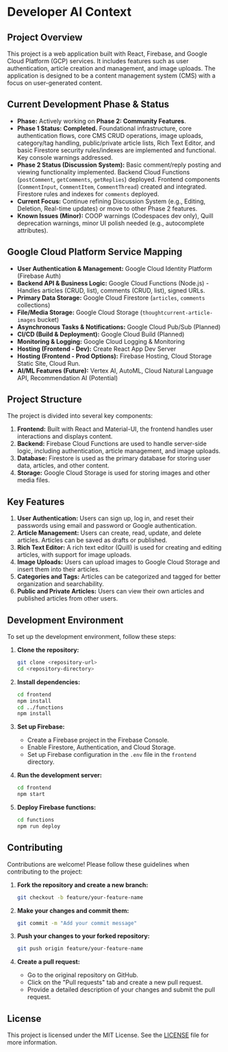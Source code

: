 # Developer AI Context

## Project Overview

This project is a web application built with React, Firebase, and Google Cloud Platform (GCP) services. It includes features such as user authentication, article creation and management, and image uploads. The application is designed to be a content management system (CMS) with a focus on user-generated content.

## Current Development Phase & Status

*   **Phase:** Actively working on **Phase 2: Community Features**.
*   **Phase 1 Status:** **Completed.** Foundational infrastructure, core authentication flows, core CMS CRUD operations, image uploads, category/tag handling, public/private article lists, Rich Text Editor, and basic Firestore security rules/indexes are implemented and functional. Key console warnings addressed.
*   **Phase 2 Status (Discussion System):** Basic comment/reply posting and viewing functionality implemented. Backend Cloud Functions (`postComment`, `getComments`, `getReplies`) deployed. Frontend components (`CommentInput`, `CommentItem`, `CommentThread`) created and integrated. Firestore rules and indexes for `comments` deployed.
*   **Current Focus:** Continue refining Discussion System (e.g., Editing, Deletion, Real-time updates) or move to other Phase 2 features.
*   **Known Issues (Minor):** COOP warnings (Codespaces dev only), Quill deprecation warnings, minor UI polish needed (e.g., autocomplete attributes).

## Google Cloud Platform Service Mapping

*   **User Authentication & Management:** Google Cloud Identity Platform (Firebase Auth)
*   **Backend API & Business Logic:** Google Cloud Functions (Node.js) - Handles articles (CRUD, list), comments (CRUD, list), signed URLs.
*   **Primary Data Storage:** Google Cloud Firestore (`articles`, `comments` collections)
*   **File/Media Storage:** Google Cloud Storage (`thoughtcurrent-article-images` bucket)
*   **Asynchronous Tasks & Notifications:** Google Cloud Pub/Sub (Planned)
*   **CI/CD (Build & Deployment):** Google Cloud Build (Planned)
*   **Monitoring & Logging:** Google Cloud Logging & Monitoring
*   **Hosting (Frontend - Dev):** Create React App Dev Server
*   **Hosting (Frontend - Prod Options):** Firebase Hosting, Cloud Storage Static Site, Cloud Run.
*   **AI/ML Features (Future):** Vertex AI, AutoML, Cloud Natural Language API, Recommendation AI (Potential)

## Project Structure

The project is divided into several key components:

1. **Frontend:** Built with React and Material-UI, the frontend handles user interactions and displays content.
2. **Backend:** Firebase Cloud Functions are used to handle server-side logic, including authentication, article management, and image uploads.
3. **Database:** Firestore is used as the primary database for storing user data, articles, and other content.
4. **Storage:** Google Cloud Storage is used for storing images and other media files.

## Key Features

1. **User Authentication:** Users can sign up, log in, and reset their passwords using email and password or Google authentication.
2. **Article Management:** Users can create, read, update, and delete articles. Articles can be saved as drafts or published.
3. **Rich Text Editor:** A rich text editor (Quill) is used for creating and editing articles, with support for image uploads.
4. **Image Uploads:** Users can upload images to Google Cloud Storage and insert them into their articles.
5. **Categories and Tags:** Articles can be categorized and tagged for better organization and searchability.
6. **Public and Private Articles:** Users can view their own articles and published articles from other users.

## Development Environment

To set up the development environment, follow these steps:

1. **Clone the repository:**
   ```bash
   git clone <repository-url>
   cd <repository-directory>
   ```

2. **Install dependencies:**
   ```bash
   cd frontend
   npm install
   cd ../functions
   npm install
   ```

3. **Set up Firebase:**
   - Create a Firebase project in the Firebase Console.
   - Enable Firestore, Authentication, and Cloud Storage.
   - Set up Firebase configuration in the `.env` file in the `frontend` directory.

4. **Run the development server:**
   ```bash
   cd frontend
   npm start
   ```

5. **Deploy Firebase functions:**
   ```bash
   cd functions
   npm run deploy
   ```

## Contributing

Contributions are welcome! Please follow these guidelines when contributing to the project:

1. **Fork the repository and create a new branch:**
   ```bash
   git checkout -b feature/your-feature-name
   ```

2. **Make your changes and commit them:**
   ```bash
   git commit -m "Add your commit message"
   ```

3. **Push your changes to your forked repository:**
   ```bash
   git push origin feature/your-feature-name
   ```

4. **Create a pull request:**
   - Go to the original repository on GitHub.
   - Click on the "Pull requests" tab and create a new pull request.
   - Provide a detailed description of your changes and submit the pull request.

## License

This project is licensed under the MIT License. See the [LICENSE](LICENSE) file for more information.